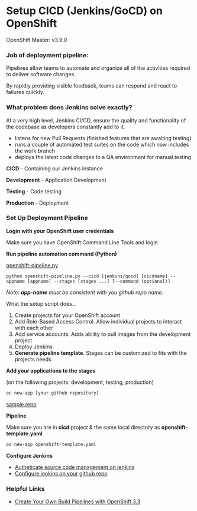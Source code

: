 # Setup CICD (Jenkins/GoCD) on OpenShift
OpenShift Master: v3.9.0

### Job of deployment pipeline:
Pipelines allow teams to automate and organize all of the activities required to deliver software changes.

By rapidly providing visible feedback, teams can respond and react to failures quickly. 

### What problem does Jenkins solve exactly?
At a very high level, Jenkins CI/CD, ensure the quality and functionality of the codebase as developers constantly add to it.
* listens for new Pull Requests (finished features that are awaiting testing)
* runs a couple of automated test suites on the code which now includes the work branch
* deploys the latest code changes to a QA environment for manual testing

**CICD** - Containing our Jenkins instance

**Development** - Application Development

**Testing** - Code testing

**Production** - Deployment
 
### Set Up Deployment Pipeline

**Login with your OpenShift user credentials**

Make sure you have OpenShift Command Line Tools and login

**Run pipeline automation command (Python)**

[openshift-pipeline.py](https://github.com/jadedh/openshift-cicd-pipeline/tree/master/openshift-pipeline/openshift-pipeline)

```
python openshift-pipeline.py --cicd [jenkins/gocd] [cicdname] --appname [appname] --stages [stages ...] [--command (optional)]
```

*Note: **app-name** must be consistent with you github repo name.*

What the setup script does...

1. Create projects for your OpenShift account
2. Add Role-Based Access Control. Allow individual projects to interact with each other
3. Add service accounts. Adds ability to pull images from the development project
4. Deploy Jenkins
5. **Generate pipeline template**. Stages can be customized to fits with the projects needs

**Add your applications to the stages**

(on the following projects: development, testing, production)

``` sh
oc new-app [your github repository]
```
[sample repo](https://github.com/jadedh/bgdemo)

**Pipeline**

Make sure you are in **cicd** project & the same local directory as **openshift-template.yaml**
``` sh
oc new-app openshift-template.yaml
```

**Configure Jenkins**
* [Autheticate source code management on jenkins](https://wiki.jenkins.io/display/JENKINS/Github+Plugin)
* [Configure jenkins on your github repo](https://blog.tentamen.eu/jenkins-and-github-integration-using-webhooks/)

### Helpful Links
* [Create Your Own Build Pipelines with OpenShift 3.3](https://www.youtube.com/watch?v=07-Xx73y3zA)

